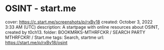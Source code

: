 # OSINT - start.me

cover: https://c.start.me/screenshots/p/rxBv18
created: October 3, 2022 3:33 AM (UTC)
description: A startpage with online resources about OSINT, created by t0ch13.
folder: BOOKMRKS-MTHRFCKR / SEARCH PARTY MTHRFCKR! / Start.me
tags: Search, startme
url: https://start.me/p/rxBv18/osint